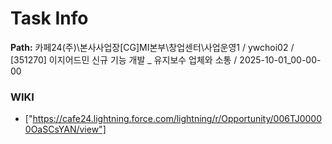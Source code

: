 # Task Info

**Path:** 카페24(주)\본사사업장\[CG]MI본부\창업센터\사업운영1 / ywchoi02 / [351270] 이지어드민 신규 기능 개발 _ 유지보수 업체와 소통 / 2025-10-01_00-00-00

### WIKI
- ["https://cafe24.lightning.force.com/lightning/r/Opportunity/006TJ00000OaSCsYAN/view"]

